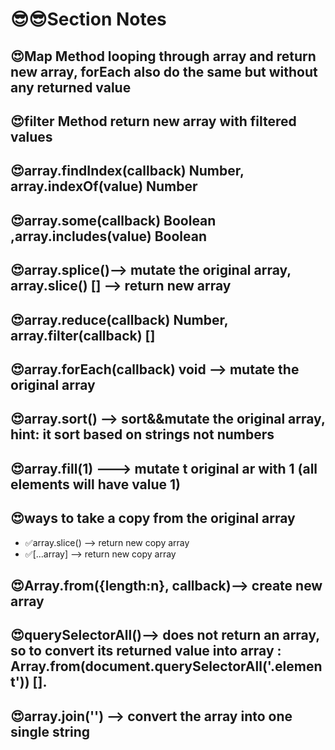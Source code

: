 # 😎😎Section Notes

## 😍Map Method looping through array and return new array, forEach also do the same but without any returned value

## 😍filter Method return new array with filtered values

## 😍array.findIndex(callback) Number, array.indexOf(value) Number

## 😍array.some(callback) Boolean ,array.includes(value) Boolean

## 😍array.splice()--> mutate the original array, array.slice() [] --> return new array

## 😍array.reduce(callback) Number, array.filter(callback) []

## 😍array.forEach(callback) void --> mutate the original array

## 😍array.sort() --> sort&&mutate the original array, hint: it sort based on strings not numbers

## 😍array.fill(1) ---> mutate t original ar with 1 (all elements will have value 1)

## 😍ways to take a copy from the original array

- ✅array.slice() --> return new copy array
- ✅[...array] --> return new copy array

## 😍Array.from({length:n}, callback)--> create new array

## 😍querySelectorAll()--> does not return an array, so to convert its returned value into array : Array.from(document.querySelectorAll('.element')) [].

## 😍array.join('') --> convert the array into one single string
